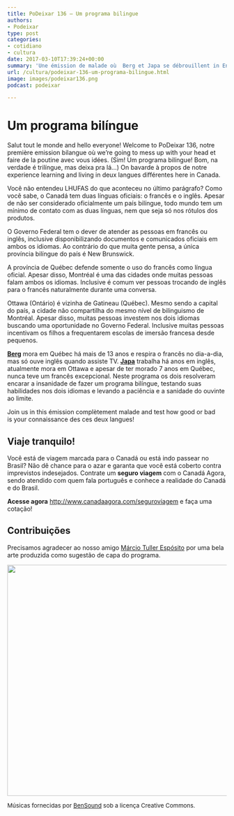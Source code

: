 ```yaml
---
title: PoDeixar 136 – Um programa bilingue
authors:
- Podeixar
type: post
categories:
- cotidiano
- cultura
date: 2017-03-10T17:39:24+00:00
summary: 'Une émission de malade où  Berg et Japa se débrouillent in English and French en parlant des ses expériences learning both languages and living in Canadá!'
url: /cultura/podeixar-136-um-programa-bilingue.html
image: images/podeixar136.png
podcast: podeixar

---
```

# Um programa bilíngue

Salut tout le monde and hello everyone! Welcome to PoDeixar 136, notre première emission bilangue où we&#8217;re going to mess up with your head et faire de la poutine avec vous idées. (Sim! Um programa bilíngue! Bom, na verdade é trilíngue, mas deixa pra lá&#8230;) On bavarde à propos de notre experience learning and living in deux langues différentes here in Canada.

Você não entendeu LHUFAS do que aconteceu no último parágrafo? Como você sabe, o Canadá tem duas línguas oficiais: o francês e o inglês. Apesar de não ser considerado oficialmente um país bilíngue, todo mundo tem um mínimo de contato com as duas línguas, nem que seja só nos rótulos dos produtos.

O Governo Federal tem o dever de atender as pessoas em francês ou inglês, inclusive disponibilizando documentos e comunicados oficiais em ambos os idiomas. Ao contrário do que muita gente pensa, a única província bilíngue do país é New Brunswick.

A província de Québec defende somente o uso do francês como língua oficial. Apesar disso, Montréal é uma das cidades onde muitas pessoas falam ambos os idiomas. Inclusive é comum ver pessoas trocando de inglês para o francês naturalmente durante uma conversa.

Ottawa (Ontário) é vizinha de Gatineau (Québec). Mesmo sendo a capital do país, a cidade não compartilha do mesmo nível de bilinguismo de Montréal. Apesar disso, muitas pessoas investem nos dois idiomas buscando uma oportunidade no Governo Federal. Inclusive muitas pessoas incentivam os filhos a frequentarem escolas de imersão francesa desde pequenos.

[**Berg**][1] mora em Québec há mais de 13 anos e respira o francês no dia-a-dia, mas só ouve inglês quando assiste TV. [**Japa**][2] trabalha há anos em inglês, atualmente mora em Ottawa e apesar de ter morado 7 anos em Québec, nunca teve um francês excepcional. Neste programa os dois resolveram encarar a insanidade de fazer um programa bilíngue, testando suas habilidades nos dois idiomas e levando a paciência e a sanidade do ouvinte ao limite.

Join us in this émission complètement malade and test how good or bad is your connaissance des ces deux langues!



## Viaje tranquilo!

Você está de viagem marcada para o Canadá ou está indo passear no Brasil? Não dê chance para o azar e garanta que você está coberto contra imprevistos indesejados. Contrate um **seguro viagem** com o Canadá Agora, sendo atendido com quem fala português e conhece a realidade do Canadá e do Brasil.

**Acesse agora** <http://www.canadaagora.com/seguroviagem> e faça uma cotação!

## Contribuições

Precisamos agradecer ao nosso amigo <a href="http://marciotuller.blogspot.ca/" target="_blank">Márcio Tuller Espósito</a> por uma bela arte produzida como sugestão de capa do programa.

<img class="img-responsive aligncenter wp-image-7936 size-large" src="https://www.canadaagora.com/wp-content/uploads/bilinguism-charge-marcio-tuller-esposito-970x684.jpg" alt="" width="750" height="529" srcset="https://www.canadaagora.com/wp-content/uploads/bilinguism-charge-marcio-tuller-esposito-970x684.jpg 970w, https://www.canadaagora.com/wp-content/uploads/bilinguism-charge-marcio-tuller-esposito-425x300.jpg 425w, https://www.canadaagora.com/wp-content/uploads/bilinguism-charge-marcio-tuller-esposito-1120x790.jpg 1120w, https://www.canadaagora.com/wp-content/uploads/bilinguism-charge-marcio-tuller-esposito.jpg 2048w" sizes="(max-width: 750px) 100vw, 750px" />

<span style="font-size: 10pt;">Músicas fornecidas por <a href="http://www.bensound.com/" target="_blank">BenSound</a> sob a licença Creative Commons.</span>

 [1]: http://canadaagora.com/berg
 [2]: http://www.canadaagora.com/japa